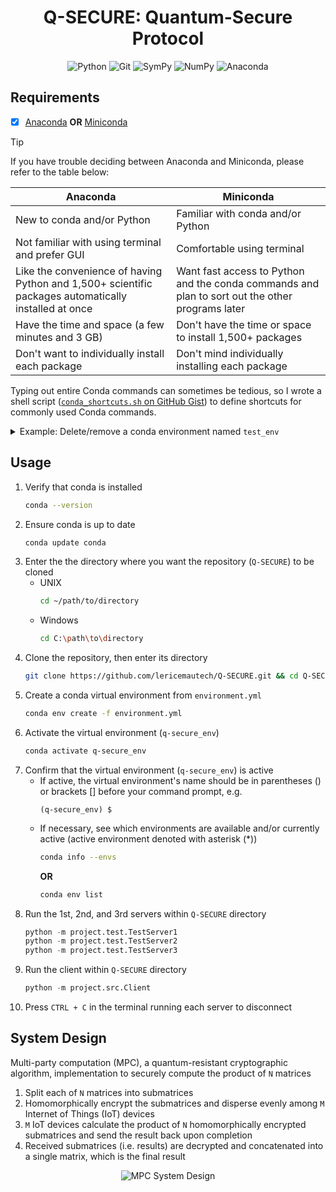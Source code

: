 <div align="center">
   <h1>Q-SECURE: Quantum-Secure Protocol</h1>
   <img alt="Python" src="https://img.shields.io/static/v1?label=Language&style=flat&message=Python+3.12.2&logo=python&color=c7a228&labelColor=393939&logoColor=c7a228">
   <img alt="Git" src="https://img.shields.io/static/v1?label=Version+Control&style=flat&message=Git&logo=git&color=f05032&labelColor=393939&logoColor=f05032">
   <img alt="SymPy" src="https://img.shields.io/static/v1?label=Package&style=flat&message=SymPy&logo=sympy&color=9582b3&labelColor=393939&logoColor=9582b3">
   <img alt="NumPy" src="https://img.shields.io/static/v1?label=Package&style=flat&message=NumPy&logo=numpy&color=4d707b&labelColor=393939&logoColor=4d707b">
   <img alt="Anaconda" src="https://img.shields.io/static/v1?label=Package+Manager&style=flat&message=Conda&logo=anaconda&color=44a833&labelColor=393939&logoColor=44a833">
</div>

## Requirements
- [x] [Anaconda](https://docs.continuum.io/free/anaconda/install) **OR** [Miniconda](https://docs.conda.io/projects/miniconda/en/latest)
> [!TIP]
> If you have trouble deciding between Anaconda and Miniconda, please refer to the table below:
> <table>
>  <thead>
>   <tr>
>    <th><center>Anaconda</center></th>
>    <th><center>Miniconda</center></th>
>   </tr>
>  </thead>
>  <tbody>
>   <tr>
>    <td>New to conda and/or Python</td>
>    <td>Familiar with conda and/or Python</td>
>   </tr>
>   <tr>
>    <td>Not familiar with using terminal and prefer GUI</td>
>    <td>Comfortable using terminal</td>
>   </tr>
>   <tr>
>    <td>Like the convenience of having Python and 1,500+ scientific packages automatically installed at once</td>
>    <td>Want fast access to Python and the conda commands and plan to sort out the other programs later</td>
>   </tr>
>   <tr>
>    <td>Have the time and space (a few minutes and 3 GB)</td>
>    <td>Don't have the time or space to install 1,500+ packages</td>
>   </tr>
>   <tr>
>    <td>Don't want to individually install each package</td>
>    <td>Don't mind individually installing each package</td>
>   </tr>
>  </tbody>
> </table>
>
> Typing out entire Conda commands can sometimes be tedious, so I wrote a shell script ([`conda_shortcuts.sh` on GitHub Gist](https://gist.github.com/lynkos/7a4ce7f9e38bb56174360648461a3dc8)) to define shortcuts for commonly used Conda commands.
> <details>
>   <summary>Example: Delete/remove a conda environment named <code>test_env</code></summary>
>
> * Shortcut command
>     ```
>     rmenv test_env
>     ```
> * Manually typing out the entire command
>     ```sh
>     conda env remove -n test_env && rm -rf $(conda info --base)/envs/test_env
>     ```
>
> The shortcut has 80.8% fewer characters!
> </details>

## Usage
1. Verify that conda is installed
   ```sh
   conda --version
   ```
2. Ensure conda is up to date
   ```sh
   conda update conda
   ```
3. Enter the the directory where you want the repository (`Q-SECURE`) to be cloned
    * UNIX
        ```sh
        cd ~/path/to/directory
        ```
    * Windows
        ```sh
        cd C:\path\to\directory
        ```
4. Clone the repository, then enter its directory
    ```sh
    git clone https://github.com/lericemautech/Q-SECURE.git && cd Q-SECURE
    ```
5. Create a conda virtual environment from `environment.yml`
   ```sh
   conda env create -f environment.yml
   ```
6. Activate the virtual environment (`q-secure_env`)
   ```sh
   conda activate q-secure_env
   ```
7. Confirm that the virtual environment (`q-secure_env`) is active
     * If active, the virtual environment's name should be in parentheses () or brackets [] before your command prompt, e.g.
       ```
       (q-secure_env) $
       ```
     * If necessary, see which environments are available and/or currently active (active environment denoted with asterisk (*))
       ```sh
       conda info --envs
       ```
       **OR**
       ```sh
       conda env list
       ```
8. Run the 1st, 2nd, and 3rd servers within `Q-SECURE` directory
   ```py
   python -m project.test.TestServer1
   python -m project.test.TestServer2
   python -m project.test.TestServer3
   ```
9. Run the client within `Q-SECURE` directory
   ```py
   python -m project.src.Client
   ```
10. Press `CTRL + C` in the terminal running each server to disconnect

## System Design
Multi-party computation (MPC), a quantum-resistant cryptographic algorithm, implementation to securely compute the product of `N` matrices
1. Split each of `N` matrices into submatrices
2. Homomorphically encrypt the submatrices and disperse evenly among `M` Internet of Things (IoT) devices
3. `M` IoT devices calculate the product of `N` homomorphically encrypted submatrices and send the result back upon completion
4. Received submatrices (i.e. results) are decrypted and concatenated into a single matrix, which is the final result

<div align="center">
   <img alt="MPC System Design" src="https://media.licdn.com/dms/image/v2/D4E2DAQEm3J4NVypV1Q/profile-treasury-image-shrink_800_800/profile-treasury-image-shrink_800_800/0/1723823236619?e=1724428800&v=beta&t=g5L7EZ_4hHJc2qbV9pGKdI8-0MIGNdHIaj3nU4JqSqc">
</div>
